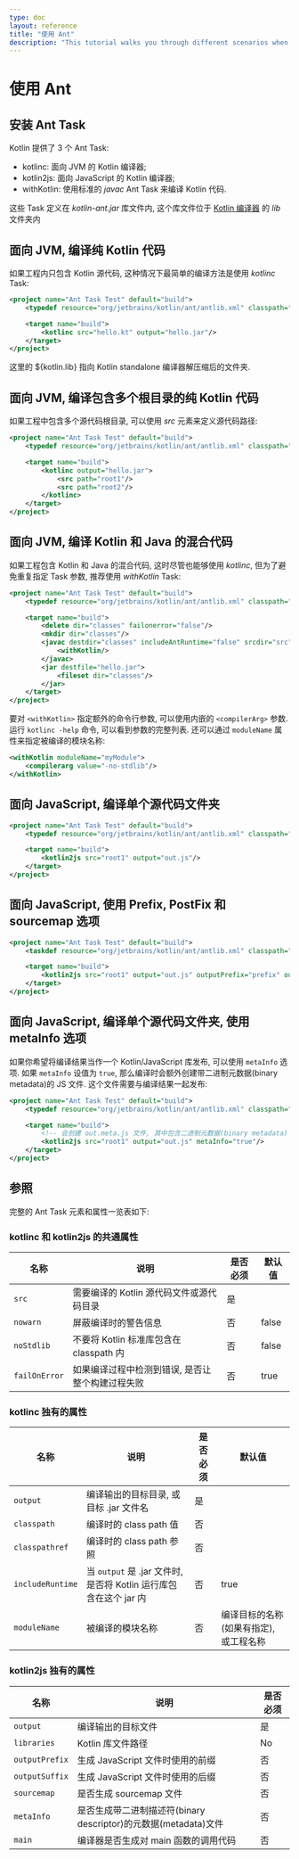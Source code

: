 ```yaml
---
type: doc
layout: reference
title: "使用 Ant"
description: "This tutorial walks you through different scenarios when using Ant for building applications that contain Kotlin code"
---
```


# 使用 Ant

## 安装 Ant Task

Kotlin 提供了 3 个 Ant Task:

* kotlinc: 面向 JVM 的 Kotlin 编译器;
* kotlin2js: 面向 JavaScript 的 Kotlin 编译器;
* withKotlin: 使用标准的 *javac* Ant Task 来编译 Kotlin 代码.

这些 Task 定义在 *kotlin-ant.jar* 库文件内, 这个库文件位于 [Kotlin 编译器]({{site.data.releases.latest.url}}) 的 *lib* 文件夹内


## 面向 JVM, 编译纯 Kotlin 代码

如果工程内只包含 Kotlin 源代码, 这种情况下最简单的编译方法是使用 *kotlinc* Task:

``` xml
<project name="Ant Task Test" default="build">
    <typedef resource="org/jetbrains/kotlin/ant/antlib.xml" classpath="${kotlin.lib}/kotlin-ant.jar"/>

    <target name="build">
        <kotlinc src="hello.kt" output="hello.jar"/>
    </target>
</project>
```

这里的 ${kotlin.lib} 指向 Kotlin standalone 编译器解压缩后的文件夹.

## 面向 JVM, 编译包含多个根目录的纯 Kotlin 代码

如果工程中包含多个源代码根目录, 可以使用 *src* 元素来定义源代码路径:

``` xml
<project name="Ant Task Test" default="build">
    <typedef resource="org/jetbrains/kotlin/ant/antlib.xml" classpath="${kotlin.lib}/kotlin-ant.jar"/>

    <target name="build">
        <kotlinc output="hello.jar">
            <src path="root1"/>
            <src path="root2"/>
        </kotlinc>
    </target>
</project>
```

## 面向 JVM, 编译 Kotlin 和 Java 的混合代码

如果工程包含 Kotlin 和 Java 的混合代码, 这时尽管也能够使用 *kotlinc*, 但为了避免重复指定 Task 参数, 推荐使用 *withKotlin* Task:

``` xml
<project name="Ant Task Test" default="build">
    <typedef resource="org/jetbrains/kotlin/ant/antlib.xml" classpath="${kotlin.lib}/kotlin-ant.jar"/>

    <target name="build">
        <delete dir="classes" failonerror="false"/>
        <mkdir dir="classes"/>
        <javac destdir="classes" includeAntRuntime="false" srcdir="src">
            <withKotlin/>
        </javac>
        <jar destfile="hello.jar">
            <fileset dir="classes"/>
        </jar>
    </target>
</project>
```

要对 `<withKotlin>` 指定额外的命令行参数, 可以使用内嵌的 `<compilerArg>` 参数.
运行 `kotlinc -help` 命令, 可以看到参数的完整列表.
还可以通过 `moduleName` 属性来指定被编译的模块名称:

``` xml
<withKotlin moduleName="myModule">
    <compilerarg value="-no-stdlib"/>
</withKotlin>
```


## 面向 JavaScript, 编译单个源代码文件夹

``` xml
<project name="Ant Task Test" default="build">
    <typedef resource="org/jetbrains/kotlin/ant/antlib.xml" classpath="${kotlin.lib}/kotlin-ant.jar"/>

    <target name="build">
        <kotlin2js src="root1" output="out.js"/>
    </target>
</project>
```

## 面向 JavaScript, 使用 Prefix, PostFix 和 sourcemap 选项

``` xml
<project name="Ant Task Test" default="build">
    <taskdef resource="org/jetbrains/kotlin/ant/antlib.xml" classpath="${kotlin.lib}/kotlin-ant.jar"/>

    <target name="build">
        <kotlin2js src="root1" output="out.js" outputPrefix="prefix" outputPostfix="postfix" sourcemap="true"/>
    </target>
</project>
```

## 面向 JavaScript, 编译单个源代码文件夹, 使用 metaInfo 选项

如果你希望将编译结果当作一个 Kotlin/JavaScript 库发布, 可以使用 `metaInfo` 选项.
如果 `metaInfo` 设值为 `true`, 那么编译时会额外创建带二进制元数据(binary metadata)的 JS 文件. 这个文件需要与编译结果一起发布:

``` xml
<project name="Ant Task Test" default="build">
    <typedef resource="org/jetbrains/kotlin/ant/antlib.xml" classpath="${kotlin.lib}/kotlin-ant.jar"/>

    <target name="build">
        <!-- 会创建 out.meta.js 文件, 其中包含二进制元数据(binary metadata) -->
        <kotlin2js src="root1" output="out.js" metaInfo="true"/>
    </target>
</project>
```

## 参照

完整的 Ant Task 元素和属性一览表如下:

### kotlinc 和 kotlin2js 的共通属性

| 名称 | 说明 | 是否必须 | 默认值 |
|------|-------------|----------|---------------|
| `src`  | 需要编译的 Kotlin 源代码文件或源代码目录 | 是 |  |
| `nowarn` | 屏蔽编译时的警告信息 | 否 | false |
| `noStdlib` | 不要将 Kotlin 标准库包含在 classpath 内 | 否 | false |
| `failOnError` | 如果编译过程中检测到错误, 是否让整个构建过程失败 | 否 | true |

### kotlinc 独有的属性

| 名称 | 说明 | 是否必须 | 默认值 |
|------|-------------|----------|---------------|
| `output`  | 编译输出的目标目录, 或目标 .jar 文件名 | 是 |  |
| `classpath`  | 编译时的 class path 值 | 否 |  |
| `classpathref`  | 编译时的 class path 参照 | 否 |  |
| `includeRuntime`  | 当 `output` 是 .jar 文件时, 是否将 Kotlin 运行库包含在这个 jar 内 | 否 | true  |
| `moduleName` | 被编译的模块名称 | 否 | 编译目标的名称(如果有指定), 或工程名称 |


### kotlin2js 独有的属性

| 名称 | 说明 | 是否必须 |
|------|-------------|----------|
| `output`  | 编译输出的目标文件 | 是 |
| `libraries`  | Kotlin 库文件路径 | No |
| `outputPrefix`  | 生成 JavaScript 文件时使用的前缀 | 否 |
| `outputSuffix` | 生成 JavaScript 文件时使用的后缀 | 否 |
| `sourcemap`  | 是否生成 sourcemap 文件 | 否 |
| `metaInfo`  | 是否生成带二进制描述符(binary descriptor)的元数据(metadata)文件 | 否 |
| `main`  | 编译器是否生成对 main 函数的调用代码 | 否 |
